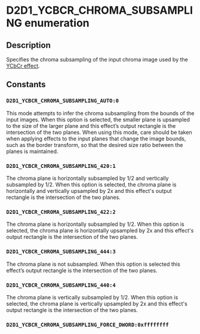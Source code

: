 # D2D1_YCBCR_CHROMA_SUBSAMPLING enumeration

## Description

Specifies the chroma subsampling of the input chroma image used by the [YCbCr effect](https://learn.microsoft.com/windows/desktop/Direct2D/ycbcr-effect).

## Constants

### `D2D1_YCBCR_CHROMA_SUBSAMPLING_AUTO:0`

This mode attempts to infer the chroma subsampling from the bounds of the input images. When this option is selected,
the smaller plane is upsampled to the size of the larger plane and this effect’s output rectangle is the intersection of the two planes.
When using this mode, care should be taken when applying effects to the input planes that change the image bounds, such as the border transform,
so that the desired size ratio between the planes is maintained.

### `D2D1_YCBCR_CHROMA_SUBSAMPLING_420:1`

The chroma plane is horizontally subsampled by 1/2 and vertically subsampled by 1/2.
When this option is selected, the chroma plane is horizontally and vertically upsampled by 2x and this effect's output rectangle is the intersection of the two planes.

### `D2D1_YCBCR_CHROMA_SUBSAMPLING_422:2`

The chroma plane is horizontally subsampled by 1/2. When this option is selected,
the chroma plane is horizontally upsampled by 2x and this effect's output rectangle is the intersection of the two planes.

### `D2D1_YCBCR_CHROMA_SUBSAMPLING_444:3`

The chroma plane is not subsampled. When this option is selected this effect’s output rectangle is the intersection of the two planes.

### `D2D1_YCBCR_CHROMA_SUBSAMPLING_440:4`

The chroma plane is vertically subsampled by 1/2. When this option is selected, the chroma plane is vertically upsampled by 2x and this effect's
output rectangle is the intersection of the two planes.

### `D2D1_YCBCR_CHROMA_SUBSAMPLING_FORCE_DWORD:0xffffffff`